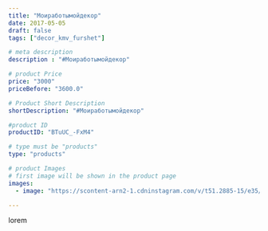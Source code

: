 ```yaml
---
title: "Моиработымойдекор"
date: 2017-05-05
draft: false
tags: ["decor_kmv_furshet"]

# meta description
description : "#Моиработымойдекор"

# product Price
price: "3000"
priceBefore: "3600.0"

# Product Short Description
shortDescription: "#Моиработымойдекор"

#product ID
productID: "BTuUC_-FxM4"

# type must be "products"
type: "products"

# product Images
# first image will be shown in the product page
images:
  - image: "https://scontent-arn2-1.cdninstagram.com/v/t51.2885-15/e35/18252963_419069845129468_740485501798055936_n.jpg?se=8&tp=1&_nc_ht=scontent-arn2-1.cdninstagram.com&_nc_cat=104&_nc_ohc=2yf8CBq3ibAAX_7XLRU&ccb=7-4&oh=1657df312bdc8a664e50755bb5e218e8&oe=6084CB58&_nc_sid=86f79a&ig_cache_key=MTUwODIzMTA5MjI3MjMwNDk1Mg%3D%3D.2-ccb7-4"

---
```

lorem

